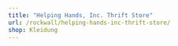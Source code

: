 ```yaml
---
title: "Helping Hands, Inc. Thrift Store"
url: /rockwall/helping-hands-inc-thrift-store/
shop: Kleidung
---
```

